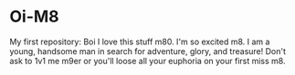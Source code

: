 Oi-M8
=====

My first repository:
Boi I love this stuff m80. I'm so excited m8. I am a young, handsome man in search for adventure, glory, and treasure! Don't ask to 1v1 me m9er or you'll loose all your euphoria on your first miss m8.

